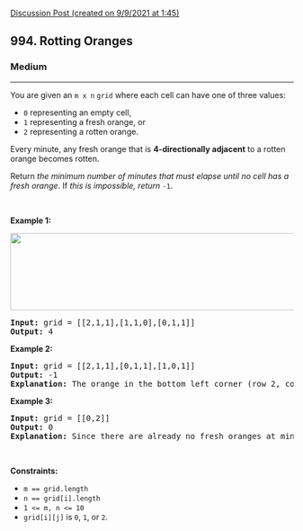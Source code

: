 [Discussion Post (created on 9/9/2021 at 1:45)](https://leetcode.com/problems/rotting-oranges/discuss/1511148/Logic-!)  
<h2>994. Rotting Oranges</h2><h3>Medium</h3><hr><div><p>You are given an <code>m x n</code> <code>grid</code> where each cell can have one of three values:</p>

<ul>
	<li><code>0</code> representing an empty cell,</li>
	<li><code>1</code> representing a fresh orange, or</li>
	<li><code>2</code> representing a rotten orange.</li>
</ul>

<p>Every minute, any fresh orange that is <strong>4-directionally adjacent</strong> to a rotten orange becomes rotten.</p>

<p>Return <em>the minimum number of minutes that must elapse until no cell has a fresh orange</em>. If <em>this is impossible, return</em> <code>-1</code>.</p>

<p>&nbsp;</p>
<p><strong>Example 1:</strong></p>
<img alt="" src="https://assets.leetcode.com/uploads/2019/02/16/oranges.png" style="width: 650px; height: 137px;">
<pre><strong>Input:</strong> grid = [[2,1,1],[1,1,0],[0,1,1]]
<strong>Output:</strong> 4
</pre>

<p><strong>Example 2:</strong></p>

<pre><strong>Input:</strong> grid = [[2,1,1],[0,1,1],[1,0,1]]
<strong>Output:</strong> -1
<strong>Explanation:</strong> The orange in the bottom left corner (row 2, column 0) is never rotten, because rotting only happens 4-directionally.
</pre>

<p><strong>Example 3:</strong></p>

<pre><strong>Input:</strong> grid = [[0,2]]
<strong>Output:</strong> 0
<strong>Explanation:</strong> Since there are already no fresh oranges at minute 0, the answer is just 0.
</pre>

<p>&nbsp;</p>
<p><strong>Constraints:</strong></p>

<ul>
	<li><code>m == grid.length</code></li>
	<li><code>n == grid[i].length</code></li>
	<li><code>1 &lt;= m, n &lt;= 10</code></li>
	<li><code>grid[i][j]</code> is <code>0</code>, <code>1</code>, or <code>2</code>.</li>
</ul>
</div>